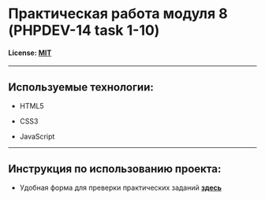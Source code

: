 # Практическая работа модуля 8 (PHPDEV-14 task 1-10)

#### License: [MIT](./license_ru.md)

---

## Используемые технологии:

- HTML5

- CSS3

- JavaScript

---

## Инструкция по использованию проекта:

- Удобная форма для преверки практических заданий [**здесь**](https://masterenkodv.github.io/PHPDEV-14_module_8_task_1-12/)

